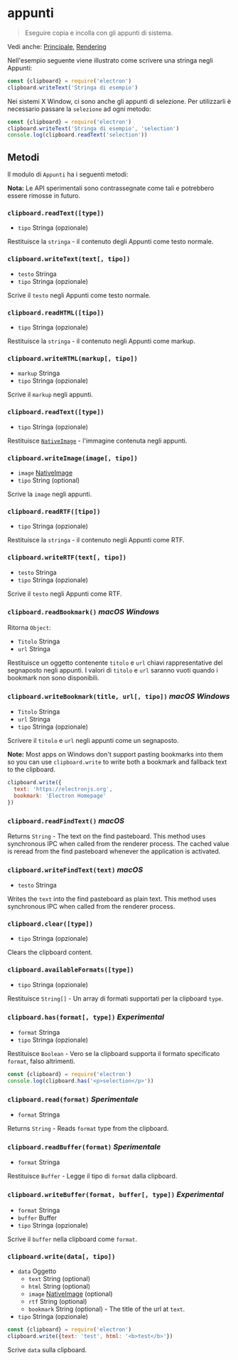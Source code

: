 # appunti

> Eseguire copia e incolla con gli appunti di sistema.

Vedi anche: [Principale](../glossary.md#main-process), [Rendering](../glossary.md#renderer-process)

Nell'esempio seguente viene illustrato come scrivere una stringa negli Appunti:

```javascript
const {clipboard} = require('electron')
clipboard.writeText('Stringa di esempio')
```

Nei sistemi X Window, ci sono anche gli appunti di selezione. Per utilizzarli è necessario passare la `selezione` ad ogni metodo:

```javascript
const {clipboard} = require('electron')
clipboard.writeText('Stringa di esempio', 'selection')
console.log(clipboard.readText('selection'))
```

## Metodi

Il modulo di `Appunti` ha i seguenti metodi:

**Nota:** Le API sperimentali sono contrassegnate come tali e potrebbero essere rimosse in futuro.

### `clipboard.readText([type])`

* `tipo` Stringa (opzionale)

Restituisce la `stringa` - il contenuto degli Appunti come testo normale.

### `clipboard.writeText(text[, tipo])`

* `testo` Stringa
* `tipo` Stringa (opzionale)

Scrive il `testo` negli Appunti come testo normale.

### `clipboard.readHTML([tipo])`

* `tipo` Stringa (opzionale)

Restituisce la `stringa` - il contenuto negli Appunti come markup.

### `clipboard.writeHTML(markup[, tipo])`

* `markup` Stringa
* `tipo` Stringa (opzionale)

Scrive il `markup` negli appunti.

### `clipboard.readText([type])`

* `tipo` Stringa (opzionale)

Restituisce [`NativeImage`](native-image.md) - l'immagine contenuta negli appunti.

### `clipboard.writeImage(image[, tipo])`

* `image` [NativeImage](native-image.md)
* `tipo` String (optional)

Scrive la `image` negli appunti.

### `clipboard.readRTF([tipo])`

* `tipo` Stringa (opzionale)

Restituisce la `stringa` - il contenuto negli Appunti come RTF.

### `clipboard.writeRTF(text[, tipo])`

* `testo` Stringa
* `tipo` Stringa (opzionale)

Scrive il `testo` negli Appunti come RTF.

### `clipboard.readBookmark()` *macOS* *Windows*

Ritorna `Object`:

* `Titolo` Stringa
* `url` Stringa

Restituisce un oggetto contenente `titolo` e `url` chiavi rappresentative del segnaposto negli appunti. I valori di `titolo` e `url` saranno vuoti quando i bookmark non sono disponibili.

### `clipboard.writeBookmark(title, url[, tipo])` *macOS* *Windows*

* `Titolo` Stringa
* `url` Stringa
* `tipo` Stringa (opzionale)

Scrivere il `titolo` e `url` negli appunti come un segnaposto.

**Note:** Most apps on Windows don't support pasting bookmarks into them so you can use `clipboard.write` to write both a bookmark and fallback text to the clipboard.

```js
clipboard.write({
  text: 'https://electronjs.org',
  bookmark: 'Electron Homepage'
})
```

### `clipboard.readFindText()` *macOS*

Returns `String` - The text on the find pasteboard. This method uses synchronous IPC when called from the renderer process. The cached value is reread from the find pasteboard whenever the application is activated.

### `clipboard.writeFindText(text)` *macOS*

* `testo` Stringa

Writes the `text` into the find pasteboard as plain text. This method uses synchronous IPC when called from the renderer process.

### `clipboard.clear([type])`

* `tipo` Stringa (opzionale)

Clears the clipboard content.

### `clipboard.availableFormats([type])`

* `tipo` Stringa (opzionale)

Restituisce `String[]` - Un array di formati supportati per la clipboard `type`.

### `clipboard.has(format[, type])` *Experimental*

* `format` Stringa
* `tipo` Stringa (opzionale)

Restituisce `Boolean` - Vero se la clipboard supporta il formato specificato `format`, falso altrimenti.

```javascript
const {clipboard} = require('electron')
console.log(clipboard.has('<p>selection</p>'))
```

### `clipboard.read(format)` *Sperimentale*

* `format` Stringa

Returns `String` - Reads `format` type from the clipboard.

### `clipboard.readBuffer(format)` *Sperimentale*

* `format` Stringa

Restituisce `Buffer` - Legge il tipo di `format` dalla clipboard.

### `clipboard.writeBuffer(format, buffer[, type])` *Experimental*

* `format` Stringa
* `buffer` Buffer
* `tipo` Stringa (opzionale)

Scrive il `buffer` nella clipboard come `format`.

### `clipboard.write(data[, tipo])`

* `data` Oggetto 
  * `text` String (optional)
  * `html` String (optional)
  * `image` [NativeImage](native-image.md) (optional)
  * `rtf` String (optional)
  * `bookmark` String (optional) - The title of the url at `text`.
* `tipo` Stringa (opzionale)

```javascript
const {clipboard} = require('electron')
clipboard.write({text: 'test', html: '<b>test</b>'})
```

Scrive `data` sulla clipboard.